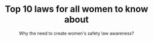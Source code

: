 ---
layout: page
title: Top 10 laws for all women to know about
subtitle: Why the need to create women's safety law awareness?
cover-img: /assets/img/legal_cover.jpeg
---